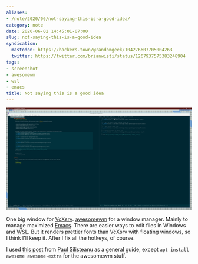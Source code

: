 ```yaml
---
aliases:
- /note/2020/06/not-saying-this-is-a-good-idea/
category: note
date: 2020-06-02 14:45:01-07:00
slug: not-saying-this-is-a-good-idea
syndication:
  mastodon: https://hackers.town/@randomgeek/104276607705004263
  twitter: https://twitter.com/brianwisti/status/1267937575383248904
tags:
- screenshot
- awesomewm
- wsl
- emacs
title: Not saying this is a good idea
---
```


![attachments/img/2020/cover-2020-06-02.png](../../../attachments/img/2020/cover-2020-06-02.png)

One big window for [VcXsrv](https://sourceforge.net/projects/vcxsrv/). [awesomewm](https://awesomewm.org/) for a window manager. Mainly to manage maximized [Emacs](../../../card/Emacs.md). There are easier ways to edit files in Windows and [WSL](../../../card/WSL.md). But it renders prettier fonts than VcXsrv with floating windows, so I think I'll keep it. After I fix all the hotkeys, of course.

I used [this post](https://solarianprogrammer.com/2017/04/16/windows-susbsystem-for-linux-xfce-4/) from [Paul Silisteanu](https://solarianprogrammer.com/) as a general guide, except `apt install awesome awesome-extra` for the awesomewm  stuff.
